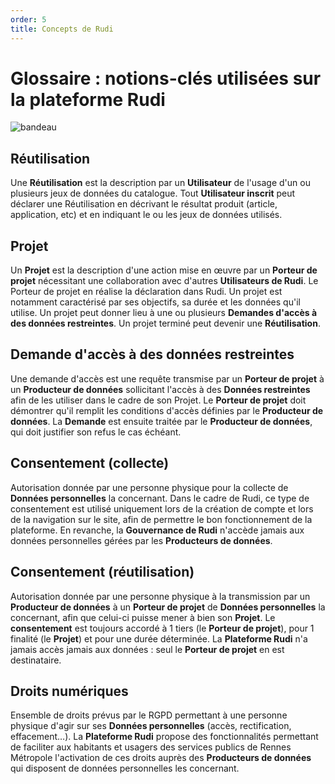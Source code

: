 ```yaml
---
order: 5
title: Concepts de Rudi
---
```


# Glossaire : notions-clés utilisées sur la plateforme Rudi

![bandeau](https://user-images.githubusercontent.com/109140019/221818721-fed74eff-1616-41bb-8f20-388443dbd416.PNG)


## Réutilisation
Une **Réutilisation** est la description par un **Utilisateur** de l'usage d'un ou plusieurs jeux de données du catalogue. Tout **Utilisateur inscrit** peut déclarer une Réutilisation en décrivant le résultat produit (article, application, etc) et en indiquant le ou les jeux de données utilisés.

## Projet
Un **Projet** est la description d'une action mise en œuvre par un **Porteur de projet** nécessitant une collaboration avec d'autres **Utilisateurs de Rudi**. Le Porteur de projet en réalise la déclaration dans Rudi. Un projet est notamment caractérisé par ses objectifs, sa durée et les données qu'il utilise. Un projet peut donner lieu à une ou plusieurs **Demandes d'accès à des données restreintes**. Un projet terminé peut devenir une **Réutilisation**.

## Demande d'accès à des données restreintes
Une demande d'accès est une requête transmise par un **Porteur de projet** à un **Producteur de données** sollicitant l'accès à des **Données restreintes** afin de les utiliser dans le cadre de son Projet. Le **Porteur de projet** doit démontrer qu'il remplit les conditions d'accès définies par le **Producteur de données**. La **Demande** est ensuite traitée par le **Producteur de données**, qui doit justifier son refus le cas échéant.

## Consentement (collecte)
Autorisation donnée par une personne physique pour la collecte de **Données personnelles** la concernant. Dans le cadre de Rudi, ce type de consentement est utilisé uniquement lors de la création de compte et lors de la navigation sur le site, afin de permettre le bon fonctionnement de la plateforme. En revanche, la **Gouvernance de Rudi** n'accède jamais aux données personnelles gérées par les **Producteurs de données**.

## Consentement (réutilisation)
Autorisation donnée par une personne physique à la transmission par un **Producteur de données** à un **Porteur de projet** de **Données personnelles** la concernant, afin que celui-ci puisse mener à bien son **Projet**. Le **consentement** est toujours accordé à 1 tiers (le **Porteur de projet**), pour 1 finalité (le **Projet**) et pour une durée déterminée. La **Plateforme Rudi** n'a jamais accès jamais aux données : seul le **Porteur de projet** en est destinataire.

## Droits numériques
Ensemble de droits prévus par le RGPD permettant à une personne physique d'agir sur ses **Données personnelles** (accès, rectification, effacement…). La **Plateforme Rudi** propose des fonctionnalités permettant de faciliter aux habitants et usagers des services publics de Rennes Métropole l'activation de ces droits auprès des **Producteurs de données** qui disposent de données personnelles les concernant.
